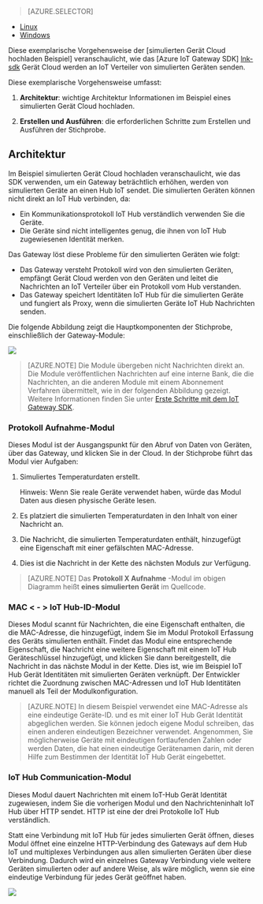 > [AZURE.SELECTOR]
- [Linux](../articles/iot-hub/iot-hub-linux-gateway-sdk-simulated-device.md)
- [Windows](../articles/iot-hub/iot-hub-windows-gateway-sdk-simulated-device.md)

Diese exemplarische Vorgehensweise der [simulierten Gerät Cloud hochladen Beispiel] veranschaulicht, wie das [Azure IoT Gateway SDK] [ lnk-sdk] Gerät Cloud werden an IoT Verteiler von simulierten Geräten senden.

Diese exemplarische Vorgehensweise umfasst:

1. **Architektur**: wichtige Architektur Informationen im Beispiel eines simulierten Gerät Cloud hochladen.

2. **Erstellen und Ausführen**: die erforderlichen Schritte zum Erstellen und Ausführen der Stichprobe.

## <a name="architecture"></a>Architektur

Im Beispiel simulierten Gerät Cloud hochladen veranschaulicht, wie das SDK verwenden, um ein Gateway beträchtlich erhöhen, werden von simulierten Geräte an einen Hub IoT sendet. Die simulierten Geräten können nicht direkt an IoT Hub verbinden, da:

- Ein Kommunikationsprotokoll IoT Hub verständlich verwenden Sie die Geräte.
- Die Geräte sind nicht intelligentes genug, die ihnen von IoT Hub zugewiesenen Identität merken.

Das Gateway löst diese Probleme für den simulierten Geräten wie folgt:

- Das Gateway versteht Protokoll wird von den simulierten Geräten, empfängt Gerät Cloud werden von den Geräten und leitet die Nachrichten an IoT Verteiler über ein Protokoll vom Hub verstanden.
- Das Gateway speichert Identitäten IoT Hub für die simulierten Geräte und fungiert als Proxy, wenn die simulierten Geräte IoT Hub Nachrichten senden.

Die folgende Abbildung zeigt die Hauptkomponenten der Stichprobe, einschließlich der Gateway-Module:

![][1]


> [AZURE.NOTE] Die Module übergeben nicht Nachrichten direkt an. Die Module veröffentlichen Nachrichten auf eine interne Bank, die die Nachrichten, an die anderen Module mit einem Abonnement Verfahren übermittelt, wie in der folgenden Abbildung gezeigt. Weitere Informationen finden Sie unter [Erste Schritte mit dem IoT Gateway SDK][lnk-gw-getstarted].

### <a name="protocol-ingestion-module"></a>Protokoll Aufnahme-Modul

Dieses Modul ist der Ausgangspunkt für den Abruf von Daten von Geräten, über das Gateway, und klicken Sie in der Cloud. In der Stichprobe führt das Modul vier Aufgaben:

1.  Simuliertes Temperaturdaten erstellt.
    
    Hinweis: Wenn Sie reale Geräte verwendet haben, würde das Modul Daten aus diesen physische Geräte lesen.

2.  Es platziert die simulierten Temperaturdaten in den Inhalt von einer Nachricht an.

3.  Die Nachricht, die simulierten Temperaturdaten enthält, hinzugefügt eine Eigenschaft mit einer gefälschten MAC-Adresse.

4.  Dies ist die Nachricht in der Kette des nächsten Moduls zur Verfügung.

> [AZURE.NOTE] Das **Protokoll X Aufnahme** -Modul im obigen Diagramm heißt **eines simulierten Gerät** im Quellcode.

### <a name="mac-lt-gt-iot-hub-id-module"></a>MAC &lt; - &gt; IoT Hub-ID-Modul

Dieses Modul scannt für Nachrichten, die eine Eigenschaft enthalten, die die MAC-Adresse, die hinzugefügt, indem Sie im Modul Protokoll Erfassung des Geräts simulierten enthält. Findet das Modul eine entsprechende Eigenschaft, die Nachricht eine weitere Eigenschaft mit einem IoT Hub Geräteschlüssel hinzugefügt, und klicken Sie dann bereitgestellt, die Nachricht in das nächste Modul in der Kette. Dies ist, wie im Beispiel IoT Hub Gerät Identitäten mit simulierten Geräten verknüpft. Der Entwickler richtet die Zuordnung zwischen MAC-Adressen und IoT Hub Identitäten manuell als Teil der Modulkonfiguration. 

> [AZURE.NOTE]  In diesem Beispiel verwendet eine MAC-Adresse als eine eindeutige Geräte-ID. und es mit einer IoT Hub Gerät Identität abgeglichen werden. Sie können jedoch eigene Modul schreiben, das einen anderen eindeutigen Bezeichner verwendet. Angenommen, Sie möglicherweise Geräte mit eindeutigen fortlaufenden Zahlen oder werden Daten, die hat einen eindeutige Gerätenamen darin, mit deren Hilfe zum Bestimmen der Identität IoT Hub Gerät eingebettet.

### <a name="iot-hub-communication-module"></a>IoT Hub Communication-Modul

Dieses Modul dauert Nachrichten mit einem IoT-Hub Gerät Identität zugewiesen, indem Sie die vorherigen Modul und den Nachrichteninhalt IoT Hub über HTTP sendet. HTTP ist eine der drei Protokolle IoT Hub verständlich.

Statt eine Verbindung mit IoT Hub für jedes simulierten Gerät öffnen, dieses Modul öffnet eine einzelne HTTP-Verbindung des Gateways auf dem Hub IoT und multiplexes Verbindungen aus allen simulierten Geräten über diese Verbindung. Dadurch wird ein einzelnes Gateway Verbindung viele weitere Geräten simulierten oder auf andere Weise, als wäre möglich, wenn sie eine eindeutige Verbindung für jedes Gerät geöffnet haben.

![][2]


<!-- Images -->
[1]: media/iot-hub-gateway-sdk-simulated-selector/image1.png
[2]: media/iot-hub-gateway-sdk-simulated-selector/image2.png

<!-- Links -->
[Beispiel für den simulierten Gerät Cloud hochladen]: https://github.com/Azure/azure-iot-gateway-sdk/blob/master/doc/sample_simulated_device_cloud_upload.md
[lnk-sdk]: https://github.com/Azure/azure-iot-gateway-sdk
[lnk-gw-getstarted]: ../articles/iot-hub/iot-hub-linux-gateway-sdk-get-started.md